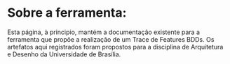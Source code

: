 # Sobre a ferramenta:

Esta página, à principio, mantém a documentação existente para a ferramenta que
propõe a realização de um Trace de Features BDDs. Os artefatos aqui registrados
foram propostos para a disciplina de Arquitetura e Desenho da Universidade de
Brasília.
